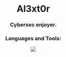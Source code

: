 <!--
**al3xt0r/al3xt0r** is a ✨ _special_ ✨ repository because its `README.md` (this file) appears on your GitHub profile.

Here are some ideas to get you started:

- 🔭 I’m currently working on ...
- 🌱 I’m currently learning ...
- 👯 I’m looking to collaborate on ...
- 🤔 I’m looking for help with ...
- 💬 Ask me about ...
- 📫 How to reach me: ...
- 😄 Pronouns: ...
- ⚡ Fun fact: ...
-->
<h1 align="center">Al3xt0r</h1>
<h3 align="center">Cybersec enjoyer.</h3>

<h3 align="center">Languages and Tools:</h3>
<p align="center"> 
  <a>
    <img src="https://img.shields.io/badge/Shell_Script-121011?style=for-the-badge&logo=gnu-bash&logoColor=white" />
  </a>
</p>
